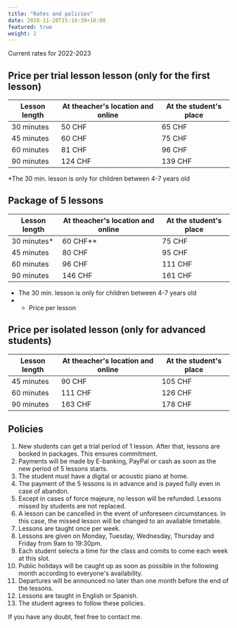 ```yaml
---
title: "Rates and policies"
date: 2018-11-28T15:14:39+10:00
featured: true
weight: 2
---
```


Current rates for 2022-2023

## Price per trial lesson lesson (only for the first lesson)

Lesson length | At theacher's location and online | At the student's place
--- | --- | ---
30 minutes | 50 CHF | 65 CHF
45 minutes | 60 CHF | 75 CHF
60 minutes | 81 CHF | 96 CHF
90 minutes | 124 CHF| 139 CHF

*The 30 min. lesson is only for children between 4-7 years old

## Package of 5 lessons

Lesson length | At theacher's location and online | At the student's place
--- | --- | ---
30 minutes* | 60 CHF** | 75 CHF
45 minutes | 80 CHF | 95 CHF
60 minutes | 96 CHF | 111 CHF
90 minutes | 146 CHF| 161 CHF

* The 30 min. lesson is only for children between 4-7 years old
* * Price per lesson

## Price per isolated lesson (only for advanced students)

Lesson length | At theacher's location and online | At the student's place
--- | --- | ---
45 minutes | 90 CHF | 105 CHF
60 minutes | 111 CHF | 126 CHF
90 minutes | 163 CHF| 178 CHF

## Policies

1. New students can get a trial period of 1 lesson. After that, lessons are booked in packages. This ensures commitment.
2. Payments will be made by E-banking, PayPal or cash as soon as the new period of 5 lessons starts. 
3. The student must have a digital or acoustic piano at home.
4. The payment of the 5 lessons is in advance and is payed fully even in case of abandon.
5. Except in cases of force majeure, no lesson will be refunded. Lessons missed by students are not replaced.
6. A lesson can be cancelled in the event of unforeseen circumstances. In this case, the missed lesson will be changed to an available timetable. 
7. Lessons are taught once per week. 
8. Lessons are given on Monday, Tuesday, Wednesday, Thursday and Friday from 9am to 19:30pm. 
9. Each student selects a time for the class and comits to come each week at this slot. 
10. Public holidays will be caught up as soon as possible in the following month according to everyone's availability.
11. Departures will be announced no later than one month before the end of the lessons.
12. Lessons are taught in English or Spanish.
13. The student agrees to follow these policies.

If you have any doubt, feel free to contact me.
